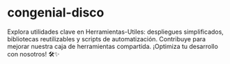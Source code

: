 # congenial-disco
Explora utilidades clave en Herramientas-Utiles: despliegues simplificados, bibliotecas reutilizables y scripts de automatización. Contribuye para mejorar nuestra caja de herramientas compartida. ¡Optimiza tu desarrollo con nosotros! 🛠️✨
